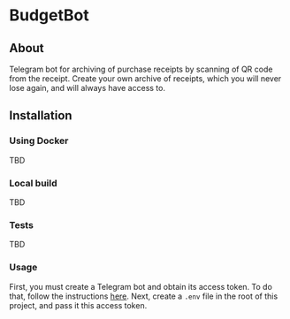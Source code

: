 # BudgetBot
## About
Telegram bot for archiving of purchase receipts by scanning of QR code from the receipt. Create your own archive of receipts, which you will never lose again, and will always have access to.

## Installation
### Using Docker
TBD

### Local build
TBD

### Tests
TBD

### Usage
First, you must create a Telegram bot and obtain its access token. To do that, follow the instructions <a href="https://core.telegram.org/bots">here</a>.
Next, create a `.env` file in the root of this project, and pass it this access token.